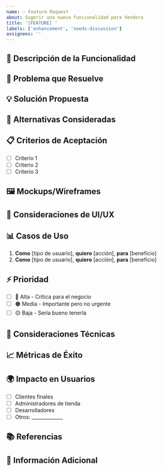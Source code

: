 ```yaml
---
name: 💡 Feature Request
about: Sugerir una nueva funcionalidad para Vendora
title: '[FEATURE] '
labels: ['enhancement', 'needs-discussion']
assignees: ''
---
```


## 🚀 Descripción de la Funcionalidad
<!-- Descripción clara y concisa de la funcionalidad que te gustaría ver -->

## 🎯 Problema que Resuelve
<!-- ¿Qué problema específico resuelve esta funcionalidad? -->
<!-- Ejemplo: Estoy siempre frustrado cuando [...] -->

## 💡 Solución Propuesta
<!-- Descripción clara y concisa de lo que quieres que pase -->

## 🔄 Alternativas Consideradas
<!-- Descripción clara de cualquier solución o funcionalidad alternativa que hayas considerado -->

## 📋 Criterios de Aceptación
<!-- Lista específica de criterios que deben cumplirse para considerar esta funcionalidad como completa -->
- [ ] Criterio 1
- [ ] Criterio 2
- [ ] Criterio 3

## 🖼️ Mockups/Wireframes
<!-- Si tienes ideas visuales de cómo debería verse, agrégalas aquí -->

## 🎨 Consideraciones de UI/UX
<!-- ¿Cómo debería integrarse esta funcionalidad con la interfaz existente? -->

## 📊 Casos de Uso
<!-- Describe escenarios específicos donde esta funcionalidad sería útil -->
1. **Como** [tipo de usuario], **quiero** [acción], **para** [beneficio]
2. **Como** [tipo de usuario], **quiero** [acción], **para** [beneficio]

## ⚡ Prioridad
<!-- ¿Qué tan importante es esta funcionalidad? -->
- [ ] 🔴 Alta - Crítica para el negocio
- [ ] 🟠 Media - Importante pero no urgente
- [ ] 🟡 Baja - Sería bueno tenerla

## 🔧 Consideraciones Técnicas
<!-- Si tienes conocimientos técnicos, describe cualquier consideración de implementación -->

## 📈 Métricas de Éxito
<!-- ¿Cómo medirías el éxito de esta funcionalidad? -->

## 🌍 Impacto en Usuarios
<!-- ¿Qué tipos de usuarios se beneficiarían? -->
- [ ] Clientes finales
- [ ] Administradores de tienda
- [ ] Desarrolladores
- [ ] Otros: _____________

## 📚 Referencias
<!-- Enlaces a ejemplos, documentación, o inspiración -->

## 📝 Información Adicional
<!-- Agrega cualquier otro contexto o screenshots sobre la funcionalidad aquí -->